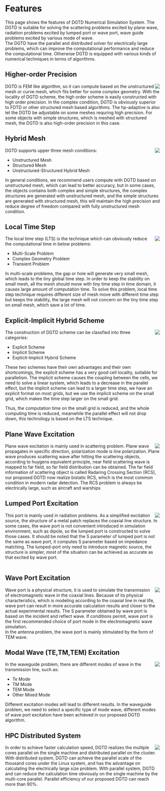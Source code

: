# Features

This page shows the features of DGTD Numerical Simulation System. The DGTD is suitable for solving the scattering problems excited by plane wave, radiation problems excited by lumped port or wave port, wave guide problems excited by various mode of wave. </br>
The DGTD have the parallel and distributed solver for electrically large problems, which can improve the computational performance and reduce the computational time. Otherwise DGTD is equipped with various kinds of numerical techniques in terms of algorithms.

## Higher-order Precision
<img src="../img/ho-spaces-padding.png" align="right">
DGTD is FEM like algorithm, so it can compute based on the unstructured mesh or curve mesh, which fits better for some complex geometry. With the locality of DGTD scheme, the high order scheme is easily constructed with high order precision. In the complex condition, DGTD is obviously superior to FDTD or other structured mesh based algorithms. The hp-adaptive is also let the DGTD be adjustable on some meshes requring high precision. For some objects with simple structures, which is meshed with structured mesh, the DGTD is also high-order precision in this case. </br>

## Hybrid Mesh
<img src="../img/ho-spaces-padding.png" align="right">
DGTD supports upper three mesh conditions:

- Unstructured Mesh
- Structured Mesh
- Unstructured-Structured Hybrid Mesh

In general conditions, we recommend users compute with DGTD based on unstructured mesh, which can lead to better accuracy, but in some cases, the objects contains both complex and simple structures, the complex structures are generated with unstructured mesh, and the simple structures are generated with structured mesh, this will maintain the high precision and reduce degree of freedom compared with fully unstructured mesh condition.

## Local Time Step
<img src="../img/ho-spaces-padding.png" align="right">
The local time step (LTS) is the technique which can obviously reduce the computational time in below problems:

- Multi-Scale Problem
- Complex Geometry Problem
- Transient Problem

In multi-scale problems, the gap or hole will generate very small mesh, which leads to the tiny global time step. In order to keep the stability on small mesh, all the mesh should move with tiny time step in time domain, it causes large amount of computation time. To solve this problem, local time step technique requires different size of mesh move with different time step but keeps the stability, the large mesh will not concern on the tiny time step on small mesh, which save a lot of time.

## Explicit-Implicit Hybrid Scheme
<img src="../img/ho-spaces-padding.png" align="right">
The construction of DGTD scheme can be classfied into three categories:

- Explicit Scheme
- Implicit Scheme
- Explicit-Implicit Hybrid Scheme

These two schemes have their own advantages and their own shortcomings, the explicit scheme has a very good cell locality, suitable for parallelism. The implicit scheme causes the coupling between the cells, we need to solve a linear system, which leads to a decrease in the parallel effect, but the implicit scheme can lead to a larger time step, we have an explicit format on most grids, but we use the implicit scheme on the small grid, which makes the time step larger on the small grid.</br>

Thus, the computation time on the small grid is reduced, and the whole computing time is reduced, meanwhile the parallel effect will not drop down, this technology is based on the LTS technique.

## Plane Wave Excitation
<img src="../img/ho-spaces-padding.png" align="right">
Plane wave excitation is mainly used in scattering problem. Plane wave propagates in specific direction, polarization mode is line polarization. Plane wave produces scattering wave after hitting the scattering objects, according to huygens equivalent principle, near field scattering wave is mapped to far field, so far field distribution can be obtained. The far field information of scattering object is called Radaring Crossing Section (RCS), our proposed DGTD now realize bistatic RCS, which is the most common condition in modern radar detection. The RCS problem is always be electrically large, such as aircraft and warships</br>

## Lumped Port Excitation
<img src="../img/ho-spaces-padding.png" align="right">
This port is mainly used in radiation problems. As a simplified excitation source, the structure of a metal patch replaces the coaxial line structure. In some cases, the wave port is not convenient introduced in simulation environment, such as dipole, so the lumped port is constructed to solve those cases. It should be noted that the S parameter of lumped port is not the same as wave port, it computes S parameter based on impedance matching. The lumped-port only need to introduce magnetic source, the structure is simpler, most of the situation can be achieved as accurate as that excited by wave port.</br></br>

## Wave Port Excitation
<img src="../img/ho-spaces-padding.png" align="right">
Wave port is a physical structure, it is used to simulate the transmission of electromagnetic wave in the coaxial lines. Because of its physical characteristics, which is modeling according to the coaxial line in real life, wave port can result in more accurate calculation results and closer to the actual experimental results. The S parameter obtained by wave port is based on the incident and reflect wave. If conditions permit, wave port is the first recommended choice of port mode in the electromagnetic wave simulation.</br>
In the antenna problem, the wave port is mainly stimulated by the form of TEM wave.

## Modal Wave (TE,TM,TEM) Excitation
<img src="../img/ho-spaces-padding.png" align="right">
In the waveguide problem, there are different modes of wave in the transmission line, such as:

- Te Mode
- TM Mode
- TEM Mode
- Other Mixed Mode

Different excitation modes will lead to different results. In the waveguide problem, we need to select a specific type of mode wave, different modes of wave port excitation have been achieved in our proposed DGTD algorithm.</br>

## HPC Distributed System
<img src="../img/ho-spaces-padding.png" align="right">
In order to achieve faster calculation speed, DGTD realizes the multiple cores parallel on the single machine and distributed parallel on the cluster. With distributed system,  DGTD can achieve the parallel scale of the thousand cores under the Linux system, and has the advantage on calculating the electrically large size problem. With parallel system, DGTD and can reduce the calculation time obviously on the single machine by the multi-core parallel. Parallel efficiency of our proposed DGTD can reach more than 90%.
